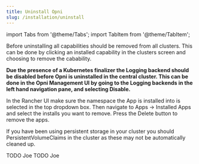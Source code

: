 ```yaml
---
title: Uninstall Opni
slug: /installation/uninstall
---
```

import Tabs from '@theme/Tabs';
import TabItem from '@theme/TabItem';

Before uninstalling all capabilities should be removed from all clusters.  This can be done by clicking an installed capability in the clusters screen and choosing to remove the cabability.

<Tabs>
<TabItem value="rancher" label="Uninstall in Rancher UI" default>

**Due the presence of a Kubernetes finalizer the Logging backend should be disabled before Opni is uninstalled in the central cluster.  This can be done in the Opni Management UI by going to the Logging backends in the left hand navigation pane, and selecting Disable.**

In the Rancher UI make sure the namespace the App is installed into is selected in the top dropdown box.  Then navigate to Apps -> Installed Apps and select the installs you want to remove.  Press the Delete button to remove the apps.

If you have been using persistent storage in your cluster you should PersistentVolumeClaims in the cluster as these may not be automatically cleaned up.

</TabItem>
<TabItem value="helm" label="Uninstall using Helm">
TODO Joe
</TabItem>
<TabItem value="pulumi" label="Uninstall using Pulumi">
TODO Joe
</TabItem>
</Tabs>